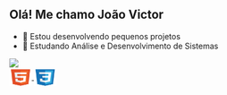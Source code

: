 ## Olá! Me chamo João Victor

- 🔭 Estou desenvolvendo pequenos projetos
- 🌱 Estudando Análise e Desenvolvimento de Sistemas

<div>
  <a href="https://github.com/YJoaoSilvaY">
  <img height="180cm" src="https://github-readme-stats.vercel.app/api?username=YJoaoSilvaY&show_icons=true&theme=dark&include_all_commits=true&count_private-true"/>
  
  </div>

<div>
  <img align="center" alt="YJoaoSilvaY-HTML" height="30" width="40" src="https://raw.githubusercontent.com/devicons/devicon/master/icons/html5/html5-original.svg"/>
  <img align="center" alt="YJoaoSilvaY-CSS" height="30" width="40" src="https://raw.githubusercontent.com/devicons/devicon/master/icons/css3/css3-original.svg"/>
</div>
